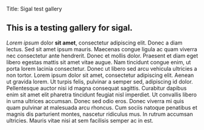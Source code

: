 Title: Sigal test gallery

## This is a testing gallery for sigal.

*Lorem ipsum* dolor **sit amet**, consectetur adipiscing elit. Donec a diam
lectus. Sed sit amet ipsum mauris. Maecenas congue ligula ac quam viverra nec
consectetur ante hendrerit. Donec et mollis dolor. Praesent et diam eget
libero egestas mattis sit amet vitae augue. Nam tincidunt congue enim, ut
porta lorem lacinia consectetur. Donec ut libero sed arcu vehicula ultricies a
non tortor. Lorem ipsum dolor sit amet, consectetur adipiscing elit. Aenean ut
gravida lorem. Ut turpis felis, pulvinar a semper sed, adipiscing id dolor.
Pellentesque auctor nisi id magna consequat sagittis. Curabitur dapibus enim
sit amet elit pharetra tincidunt feugiat nisl imperdiet. Ut convallis libero
in urna ultrices accumsan. Donec sed odio eros. Donec viverra mi quis quam
pulvinar at malesuada arcu rhoncus. Cum sociis natoque penatibus et magnis dis
parturient montes, nascetur ridiculus mus. In rutrum accumsan ultricies.
Mauris vitae nisi at sem facilisis semper ac in est.
